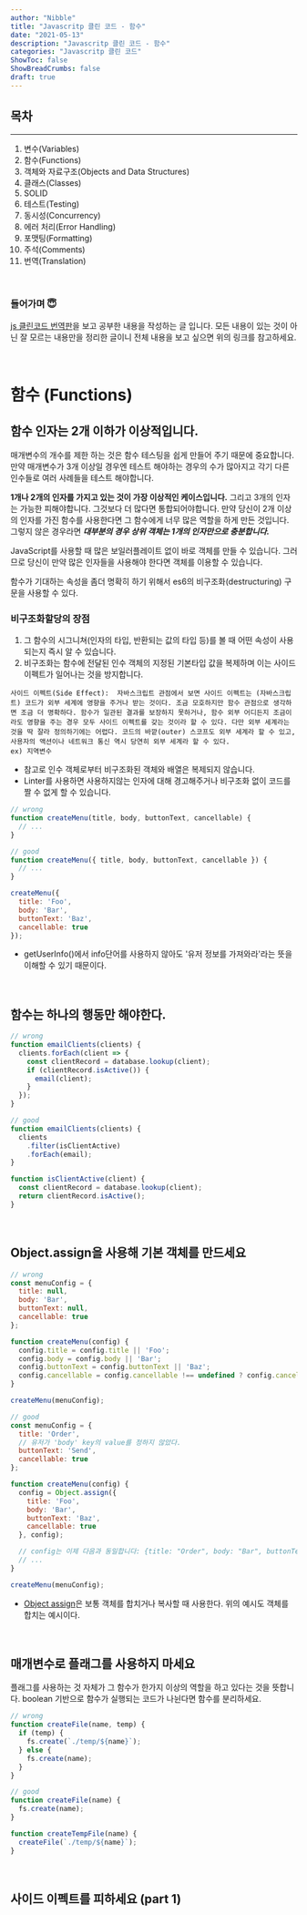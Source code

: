 ```yaml
---
author: "Nibble"
title: "Javascritp 클린 코드 - 함수"
date: "2021-05-13"
description: "Javascritp 클린 코드 - 함수"
categories: "Javascritp 클린 코드"
ShowToc: false
ShowBreadCrumbs: false
draft: true
---
```


## 목차
---
1. 변수(Variables)
2. 함수(Functions)
3. 객체와 자료구조(Objects and Data Structures)
4. 클래스(Classes)
5. SOLID
6. 테스트(Testing)
7. 동시성(Concurrency)
8. 에러 처리(Error Handling)
9. 포맷팅(Formatting)
10. 주석(Comments)
11. 번역(Translation)

<br />


### 들어가며 😇
[js 클린코드 번역판](https://github.com/nibble2/clean-code-javascript-ko)을 보고 공부한 내용을 작성하는 글 입니다. 모든 내용이 있는 것이 아닌 잘 모르는 내용만을 정리한 글이니 전체 내용을 보고 싶으면 위의 링크를 참고하세요.


<br />

# 함수 (Functions)

## 함수 인자는 2개 이하가 이상적입니다.

매개변수의 개수를 제한 하는 것은 함수 테스팅을 쉽게 만들어 주기 때문에 중요합니다. 만약 매개변수가 3개 이상일 경우엔 테스트 해야하는 경우의 수가 많아지고 각기 다른 인수들로 여러 사례들을 테스트 해야합니다.

**1개나 2개의 인자를 가지고 있는 것이 가장 이상적인 케이스입니다.** 그리고 3개의 인자는 가능한 피해야합니다. 그것보다 더 많다면 통합되어야합니다. 만약 당신이 2개 이상의 인자를 가진 함수를 사용한다면 그 함수에게 너무 많은 역할을 하게 만든 것입니다. 그렇지 않은 경우라면 **_대부분의 경우 상위 객체는 1개의 인자만으로 충분합니다._**

JavaScript를 사용할 때 많은 보일러플레이트 없이 바로 객체를 만들 수 있습니다. 그러므로 당신이 만약 많은 인자들을 사용해야 한다면 객체를 이용할 수 있습니다.

함수가 기대하는 속성을 좀더 명확히 하기 위해서 es6의 비구조화(destructuring) 구문을 사용할 수 있다.

### 비구조화할당의 장점
1. 그 함수의 시그니쳐(인자의 타입, 반환되는 값의 타입 등)를 볼 때 어떤 속성이 사용되는지 즉시 알 수 있습니다.
2. 비구조화는 함수에 전달된 인수 객체의 지정된 기본타입 값을 복제하며 이는 사이드이펙트가 일어나는 것을 방지합니다. 

~~~
사이드 이펙트(Side Effect):  자바스크립트 관점에서 보면 사이드 이펙트는 (자바스크립트) 코드가 외부 세계에 영향을 주거나 받는 것이다. 조금 모호하지만 함수 관점으로 생각하면 조금 더 명확하다. 함수가 일관된 결과를 보장하지 못하거나, 함수 외부 어디든지 조금이라도 영향을 주는 경우 모두 사이드 이펙트를 갖는 것이라 할 수 있다. 다만 외부 세계라는 것을 딱 잘라 정의하기에는 어렵다. 코드의 바깥(outer) 스코프도 외부 세계라 할 수 있고, 사용자의 액션이나 네트워크 통신 역시 당연히 외부 세계라 할 수 있다.
ex) 지역변수
~~~

- 참고로 인수 객체로부터 비구조화된 객체와 배열은 복제되지 않습니다.
- Linter를 사용하면 사용하지않는 인자에 대해 경고해주거나 비구조화 없이 코드를 짤 수 없게 할 수 있습니다.

```javascript
// wrong
function createMenu(title, body, buttonText, cancellable) {
  // ...
}

// good
function createMenu({ title, body, buttonText, cancellable }) {
  // ...
}

createMenu({
  title: 'Foo',
  body: 'Bar',
  buttonText: 'Baz',
  cancellable: true
});
```
- getUserInfo()에서 info단어를 사용하지 않아도 '유저 정보를 가져와라'라는 뜻을 이해할 수 있기 때문이다.

<br />

## 함수는 하나의 행동만 해야한다.
```javascript
// wrong
function emailClients(clients) {
  clients.forEach(client => {
    const clientRecord = database.lookup(client);
    if (clientRecord.isActive()) {
      email(client);
    }
  });
}

// good
function emailClients(clients) {
  clients
    .filter(isClientActive)
    .forEach(email);
}

function isClientActive(client) {
  const clientRecord = database.lookup(client);
  return clientRecord.isActive();
}
```

<br />

## Object.assign을 사용해 기본 객체를 만드세요
```javascript
// wrong
const menuConfig = {
  title: null,
  body: 'Bar',
  buttonText: null,
  cancellable: true
};

function createMenu(config) {
  config.title = config.title || 'Foo';
  config.body = config.body || 'Bar';
  config.buttonText = config.buttonText || 'Baz';
  config.cancellable = config.cancellable !== undefined ? config.cancellable : true;
}

createMenu(menuConfig);

// good
const menuConfig = {
  title: 'Order',
  // 유저가 'body' key의 value를 정하지 않았다.
  buttonText: 'Send',
  cancellable: true
};

function createMenu(config) {
  config = Object.assign({
    title: 'Foo',
    body: 'Bar',
    buttonText: 'Baz',
    cancellable: true
  }, config);

  // config는 이제 다음과 동일합니다: {title: "Order", body: "Bar", buttonText: "Send", cancellable: true}
  // ...
}

createMenu(menuConfig);
```
- [Object assign](https://developer.mozilla.org/ko/docs/Web/JavaScript/Reference/Global_Objects/Object/assign)은 보통 객체를 합치거나 복사할 때 사용한다. 위의 예시도 객체를 합치는 예시이다.

<br />

## 매개변수로 플래그를 사용하지 마세요
플래그를 사용하는 것 자체가 그 함수가 한가지 이상의 역할을 하고 있다는 것을 뜻합니다. boolean 기반으로 함수가 실행되는 코드가 나뉜다면 함수를 분리하세요.
```javascript
// wrong
function createFile(name, temp) {
  if (temp) {
    fs.create(`./temp/${name}`);
  } else {
    fs.create(name);
  }
}

// good
function createFile(name) {
  fs.create(name);
}

function createTempFile(name) {
  createFile(`./temp/${name}`);
}
```
<br />

## 사이드 이펙트를 피하세요 (part 1)